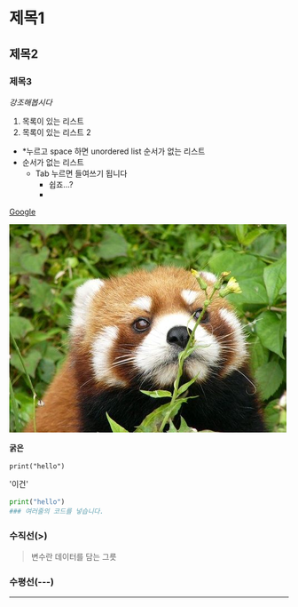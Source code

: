 # 제목1



## 제목2



### 제목3



*강조해봅시다*



1. 목록이 있는 리스트
2. 목록이 있는 리스트 2



* *누르고 space 하면 unordered list 순서가 없는 리스트
* 순서가 없는 리스트
  * Tab 누르면 들여쓰기 됩니다
    * 쉽죠...?
    * 



[Google](https:google.com)

![img](markdown_test.assets/0417_8391.crdownload)



**굵은**

`print("hello")`

'이건'

```python
print("hello")
### 여러줄의 코드를 넣습니다.
```



### 수직선(>)

> 변수란 데이터를 담는 그릇



### 수평선(---)

---

